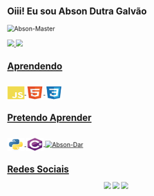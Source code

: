 ## Oiii! Eu sou Abson Dutra Galvão
 
 <div>
 <img align="center" height="250" width="900" alt="Abson-Master"src="https://64.media.tumblr.com/32bcb136dd2df1db7b45b79f279c920e/44d27a9d46b35df3-7b/s500x750/fa0e3124b119e92be00c3a32835ff8925ed7e017.gifv">
 </div> 

</br>

<div style="display: inline_block">
<a href="https://github.com/AbsonDutraGalvao">
  <img height="150em" src="https://github-readme-stats.vercel.app/api?username=AbsonDutraGalvao&show_icons=true&theme=great-gatsby&include_all_commits=true&count_private=true"/>
  <img height="150em" src="https://github-readme-stats.vercel.app/api/top-langs/?username=AbsonDutraGalvao&layout=compact&langs_count=7&theme=great-gatsby"/>
</div>

## Aprendendo

<div style="display: inline_block"><br>
  <img align="center" alt="Abson-Js" height="30" width="40" src="https://raw.githubusercontent.com/devicons/devicon/master/icons/javascript/javascript-plain.svg">
  <img align="center" alt="Abson-HTML" height="30" width="40" src="https://raw.githubusercontent.com/devicons/devicon/master/icons/html5/html5-original.svg">
  <img align="center" alt="Abson-CSS" height="30" width="40" src="https://raw.githubusercontent.com/devicons/devicon/master/icons/css3/css3-original.svg">

</div>

## Pretendo Aprender

<div style="display: inline_block"><br>
  <img align="center" alt="Abson-Python" height="30" width="40" src="https://raw.githubusercontent.com/devicons/devicon/master/icons/python/python-original.svg">
  <img align="center" alt="Abson-Csharp" height="30" width="40" src="https://raw.githubusercontent.com/devicons/devicon/master/icons/csharp/csharp-original.svg">
  <img align="center" alt="Abson-Dar" height="30" width="40" src="https://avatars.githubusercontent.com/u/1609975?s=280&v=4">
</div>
  
  ## Redes Sociais
 
<div align="center"> 
  <a href="https://www.instagram.com/abson.dutra" target="_blank"><img src="https://img.shields.io/badge/-Instagram-%23E4405F?style=for-the-badge&logo=instagram&logoColor=white" target="_blank"></a>
  <a href = "mailto:absonprogrammer@gmail.com"><img src="https://img.shields.io/badge/-Gmail-%23333?style=for-the-badge&logo=gmail&logoColor=white" target="_blank"></a>
  <a href="https://www.linkedin.com/in/abson-dutra-galv%C3%A3o-abb03921a" target="_blank"><img src="https://img.shields.io/badge/-LinkedIn-%230077B5?style=for-the-badge&logo=linkedin&logoColor=white" target="_blank"></a> 
 
</div>
